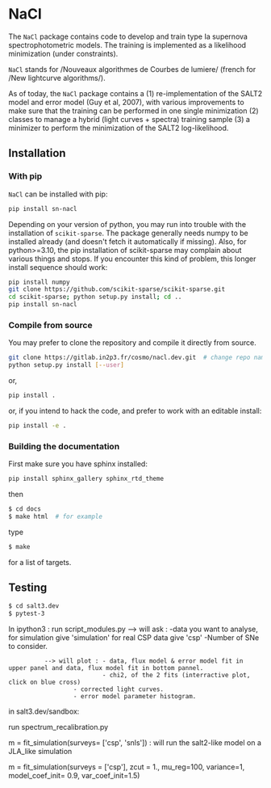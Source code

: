 # NaCl 

The `NaCl` package contains code to develop and train type Ia
supernova spectrophotometric models.  The training is implemented as a
likelihood minimization (under constraints).

`NaCl` stands for /Nouveaux algorithmes de Courbes de lumiere/ (french
for /New lightcurve algorithms/).

As of today, the `NaCl` package contains a (1) re-implementation of
the SALT2 model and error model (Guy et al, 2007), with various
improvements to make sure that the training can be performed in one
single minimization (2) classes to manage a hybrid (light curves +
spectra) training sample (3) a minimizer to perform the minimization
of the SALT2 log-likelihood.


## Installation

### With pip

`NaCl` can be installed with pip:

```bash
pip install sn-nacl 
```

Depending on your version of python, you may run into trouble with the
installation of `scikit-sparse`.  The package generally needs numpy to
be installed already (and doesn't fetch it automatically if missing).
Also, for python>=3.10, the pip installation of scikit-sparse may
complain about various things and stops.  If you encounter this kind
of problem, this longer install sequence should work:

```bash 
pip install numpy
git clone https://github.com/scikit-sparse/scikit-sparse.git
cd scikit-sparse; python setup.py install; cd ..
pip install sn-nacl
```


### Compile from source 

You may prefer to clone the repository and compile it directly from source. 

```bash
git clone https://gitlab.in2p3.fr/cosmo/nacl.dev.git  # change repo name !
python setup.py install [--user]
```
or, 
```bash
pip install . 
```

or, if you intend to hack the code, and prefer to work with an editable install:
```bash
pip install -e . 
```

### Building the documentation 

First make sure you have sphinx installed: 
```bash
pip install sphinx_gallery sphinx_rtd_theme
```
then 
```bash
$ cd docs
$ make html  # for example 
```
type 
```bash
$ make 
```
for a list of targets. 


## Testing

```bash 
$ cd salt3.dev
$ pytest-3
```


In ipython3 :
run script_modules.py --> will ask : -data you want to analyse, for simulation give 'simulation' for real CSP data give 'csp'
     		      	       	     -Number of SNe to consider.

		      --> will plot : - data, flux model & error model fit in upper panel and data, flux model fit in bottom pannel.
		      	       	      - chi2, of the 2 fits (interractive plot, click on blue cross)
				      - corrected light curves.
				      - error model parameter histogram. 

in salt3.dev/sandbox:

run spectrum_recalibration.py

m = fit_simulation(surveys= ['csp', 'snls']) : will run the salt2-like model on a JLA_like simulation


m = fit_simulation(surveys = ['csp'], zcut = 1., mu_reg=100, variance=1, model_coef_init= 0.9, var_coef_init=1.5)
